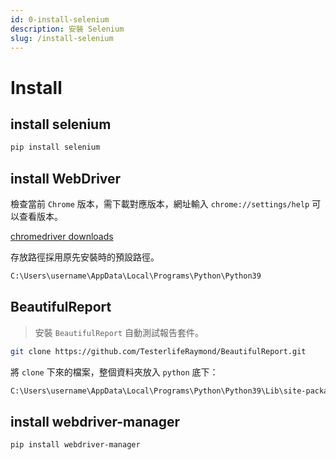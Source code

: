 ```yaml
---
id: 0-install-selenium
description: 安裝 Selenium
slug: /install-selenium
---
```


# Install

## install selenium

```bash
pip install selenium
```

## install WebDriver

檢查當前 `Chrome` 版本，需下載對應版本，網址輸入 `chrome://settings/help` 可以查看版本。

[chromedriver downloads](https://chromedriver.chromium.org/downloads)

存放路徑採用原先安裝時的預設路徑。

```bash
C:\Users\username\AppData\Local\Programs\Python\Python39
```

## BeautifulReport

> 安裝 `BeautifulReport` 自動測試報告套件。

```bash
git clone https://github.com/TesterlifeRaymond/BeautifulReport.git
```

將 `clone` 下來的檔案，整個資料夾放入 `python` 底下：

```bash
C:\Users\username\AppData\Local\Programs\Python\Python39\Lib\site-packages\
```

## install webdriver-manager

```bash
pip install webdriver-manager
```
